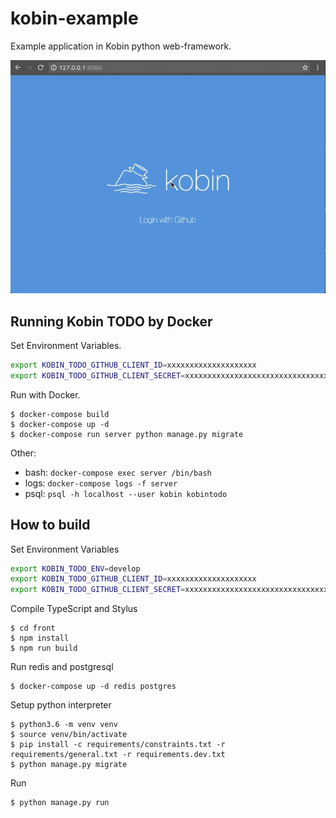 # kobin-example

Example application in Kobin python web-framework.

![animation](./anim.gif)

## Running Kobin TODO by Docker

Set Environment Variables.

```sh
export KOBIN_TODO_GITHUB_CLIENT_ID=xxxxxxxxxxxxxxxxxxxx
export KOBIN_TODO_GITHUB_CLIENT_SECRET=xxxxxxxxxxxxxxxxxxxxxxxxxxxxxxxxxxxxxxxx
```

Run with Docker.

```console
$ docker-compose build
$ docker-compose up -d
$ docker-compose run server python manage.py migrate
```

Other:

- bash: `docker-compose exec server /bin/bash`
- logs: `docker-compose logs -f server`
- psql: `psql -h localhost --user kobin kobintodo`


## How to build

Set Environment Variables

```sh
export KOBIN_TODO_ENV=develop
export KOBIN_TODO_GITHUB_CLIENT_ID=xxxxxxxxxxxxxxxxxxxx
export KOBIN_TODO_GITHUB_CLIENT_SECRET=xxxxxxxxxxxxxxxxxxxxxxxxxxxxxxxxxxxxxxxx
```

Compile TypeScript and Stylus

```console
$ cd front
$ npm install
$ npm run build
```

Run redis and postgresql

```console
$ docker-compose up -d redis postgres
```

Setup python interpreter

```console
$ python3.6 -m venv venv
$ source venv/bin/activate
$ pip install -c requirements/constraints.txt -r requirements/general.txt -r requirements.dev.txt
$ python manage.py migrate
```

Run

```console
$ python manage.py run
```
